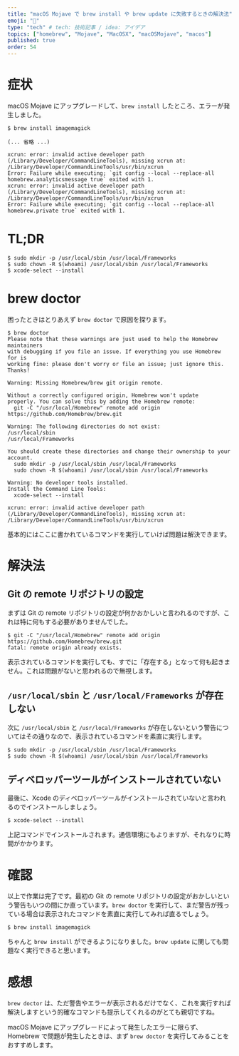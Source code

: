 ```yaml
---
title: "macOS Mojave で brew install や brew update に失敗するときの解決法"
emoji: "🦁"
type: "tech" # tech: 技術記事 / idea: アイデア
topics: ["homebrew", "Mojave", "MacOSX", "macOSMojave", "macos"]
published: true
order: 54
---
```


# 症状
macOS Mojave にアップグレードして、`brew install` したところ、エラーが発生しました。

```
$ brew install imagemagick

(... 省略 ...)

xcrun: error: invalid active developer path (/Library/Developer/CommandLineTools), missing xcrun at: /Library/Developer/CommandLineTools/usr/bin/xcrun
Error: Failure while executing; `git config --local --replace-all homebrew.analyticsmessage true` exited with 1.
xcrun: error: invalid active developer path (/Library/Developer/CommandLineTools), missing xcrun at: /Library/Developer/CommandLineTools/usr/bin/xcrun
Error: Failure while executing; `git config --local --replace-all homebrew.private true` exited with 1.
```

# TL;DR
```
$ sudo mkdir -p /usr/local/sbin /usr/local/Frameworks
$ sudo chown -R $(whoami) /usr/local/sbin /usr/local/Frameworks
$ xcode-select --install
```

# brew doctor
困ったときはとりあえず `brew doctor` で原因を探ります。

```
$ brew doctor
Please note that these warnings are just used to help the Homebrew maintainers
with debugging if you file an issue. If everything you use Homebrew for is
working fine: please don't worry or file an issue; just ignore this. Thanks!

Warning: Missing Homebrew/brew git origin remote.

Without a correctly configured origin, Homebrew won't update
properly. You can solve this by adding the Homebrew remote:
  git -C "/usr/local/Homebrew" remote add origin https://github.com/Homebrew/brew.git

Warning: The following directories do not exist:
/usr/local/sbin
/usr/local/Frameworks

You should create these directories and change their ownership to your account.
  sudo mkdir -p /usr/local/sbin /usr/local/Frameworks
  sudo chown -R $(whoami) /usr/local/sbin /usr/local/Frameworks

Warning: No developer tools installed.
Install the Command Line Tools:
  xcode-select --install

xcrun: error: invalid active developer path (/Library/Developer/CommandLineTools), missing xcrun at: /Library/Developer/CommandLineTools/usr/bin/xcrun
```

基本的にはここに書かれているコマンドを実行していけば問題は解決できます。

# 解決法
## Git の remote リポジトリの設定
まずは Git の remote リポジトリの設定が何かおかしいと言われるのですが、これは特に何もする必要がありませんでした。

```
$ git -C "/usr/local/Homebrew" remote add origin https://github.com/Homebrew/brew.git
fatal: remote origin already exists.
```

表示されているコマンドを実行しても、すでに「存在する」となって何も起きません。これは問題がないと思われるので無視します。

## `/usr/local/sbin` と `/usr/local/Frameworks` が存在しない
次に `/usr/local/sbin` と `/usr/local/Frameworks` が存在しないという警告についてはその通りなので、表示されているコマンドを素直に実行します。

```
$ sudo mkdir -p /usr/local/sbin /usr/local/Frameworks
$ sudo chown -R $(whoami) /usr/local/sbin /usr/local/Frameworks
```

## ディベロッパーツールがインストールされていない
最後に、Xcode のディベロッパーツールがインストールされていないと言われるのでインストールしましょう。

```
$ xcode-select --install
```

上記コマンドでインストールされます。通信環境にもよりますが、それなりに時間がかかります。

# 確認
以上で作業は完了です。最初の Git の remote リポジトリの設定がおかしいという警告もいつの間にか直っています。`brew doctor` を実行して、まだ警告が残っている場合は表示されたコマンドを素直に実行してみれば直るでしょう。

```
$ brew install imagemagick
```

ちゃんと `brew install` ができるようになりました。`brew update` に関しても問題なく実行できると思います。

# 感想
`brew doctor` は、ただ警告やエラーが表示されるだけでなく、これを実行すれば解決しますという的確なコマンドも提示してくれるのがとても親切ですね。

macOS Mojave にアップグレードによって発生したエラーに限らず、Homebrew で問題が発生したときは、まず `brew doctor` を実行してみることをおすすめします。
